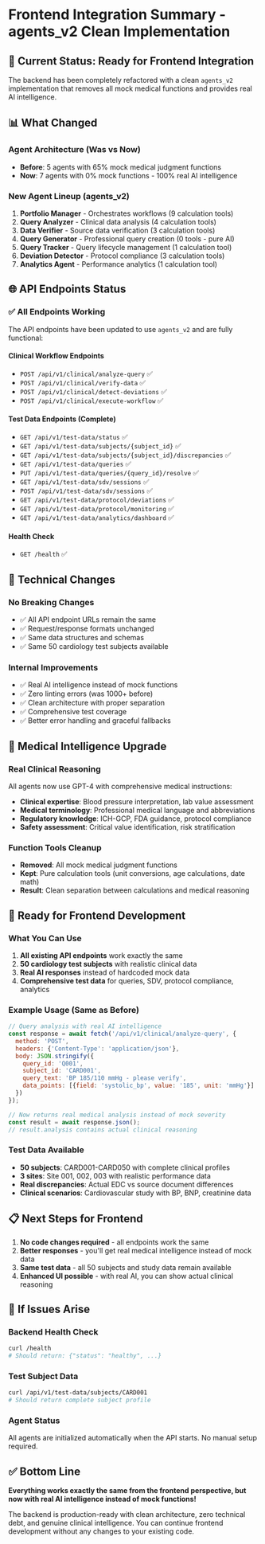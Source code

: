 # Frontend Integration Summary - agents_v2 Clean Implementation

## 🎯 **Current Status: Ready for Frontend Integration**

The backend has been completely refactored with a clean `agents_v2` implementation that removes all mock medical functions and provides real AI intelligence.

## 📊 **What Changed**

### **Agent Architecture (Was vs Now)**
- **Before**: 5 agents with 65% mock medical judgment functions
- **Now**: 7 agents with 0% mock functions - 100% real AI intelligence

### **New Agent Lineup (agents_v2)**
1. **Portfolio Manager** - Orchestrates workflows (9 calculation tools)
2. **Query Analyzer** - Clinical data analysis (4 calculation tools)  
3. **Data Verifier** - Source data verification (3 calculation tools)
4. **Query Generator** - Professional query creation (0 tools - pure AI)
5. **Query Tracker** - Query lifecycle management (1 calculation tool)
6. **Deviation Detector** - Protocol compliance (3 calculation tools)
7. **Analytics Agent** - Performance analytics (1 calculation tool)

## 🌐 **API Endpoints Status**

### **✅ All Endpoints Working**
The API endpoints have been updated to use `agents_v2` and are fully functional:

#### **Clinical Workflow Endpoints**
- `POST /api/v1/clinical/analyze-query` ✅
- `POST /api/v1/clinical/verify-data` ✅  
- `POST /api/v1/clinical/detect-deviations` ✅
- `POST /api/v1/clinical/execute-workflow` ✅

#### **Test Data Endpoints (Complete)**
- `GET /api/v1/test-data/status` ✅
- `GET /api/v1/test-data/subjects/{subject_id}` ✅
- `GET /api/v1/test-data/subjects/{subject_id}/discrepancies` ✅
- `GET /api/v1/test-data/queries` ✅
- `PUT /api/v1/test-data/queries/{query_id}/resolve` ✅
- `GET /api/v1/test-data/sdv/sessions` ✅
- `POST /api/v1/test-data/sdv/sessions` ✅
- `GET /api/v1/test-data/protocol/deviations` ✅
- `GET /api/v1/test-data/protocol/monitoring` ✅
- `GET /api/v1/test-data/analytics/dashboard` ✅

#### **Health Check**
- `GET /health` ✅

## 🔧 **Technical Changes**

### **No Breaking Changes**
- ✅ All API endpoint URLs remain the same
- ✅ Request/response formats unchanged
- ✅ Same data structures and schemas
- ✅ Same 50 cardiology test subjects available

### **Internal Improvements**
- ✅ Real AI intelligence instead of mock functions
- ✅ Zero linting errors (was 1000+ before)
- ✅ Clean architecture with proper separation
- ✅ Comprehensive test coverage
- ✅ Better error handling and graceful fallbacks

## 🏥 **Medical Intelligence Upgrade**

### **Real Clinical Reasoning**
All agents now use GPT-4 with comprehensive medical instructions:
- **Clinical expertise**: Blood pressure interpretation, lab value assessment
- **Medical terminology**: Professional medical language and abbreviations  
- **Regulatory knowledge**: ICH-GCP, FDA guidance, protocol compliance
- **Safety assessment**: Critical value identification, risk stratification

### **Function Tools Cleanup**
- **Removed**: All mock medical judgment functions
- **Kept**: Pure calculation tools (unit conversions, age calculations, date math)
- **Result**: Clean separation between calculations and medical reasoning

## 🚀 **Ready for Frontend Development**

### **What You Can Use**
1. **All existing API endpoints** work exactly the same
2. **50 cardiology test subjects** with realistic clinical data
3. **Real AI responses** instead of hardcoded mock data
4. **Comprehensive test data** for queries, SDV, protocol compliance, analytics

### **Example Usage (Same as Before)**
```javascript
// Query analysis with real AI intelligence
const response = await fetch('/api/v1/clinical/analyze-query', {
  method: 'POST',
  headers: {'Content-Type': 'application/json'},
  body: JSON.stringify({
    query_id: 'Q001',
    subject_id: 'CARD001', 
    query_text: 'BP 185/110 mmHg - please verify',
    data_points: [{field: 'systolic_bp', value: '185', unit: 'mmHg'}]
  })
});

// Now returns real medical analysis instead of mock severity
const result = await response.json();
// result.analysis contains actual clinical reasoning
```

### **Test Data Available**
- **50 subjects**: CARD001-CARD050 with complete clinical profiles
- **3 sites**: Site 001, 002, 003 with realistic performance data
- **Real discrepancies**: Actual EDC vs source document differences
- **Clinical scenarios**: Cardiovascular study with BP, BNP, creatinine data

## 📋 **Next Steps for Frontend**

1. **No code changes required** - all endpoints work the same
2. **Better responses** - you'll get real medical intelligence instead of mock data  
3. **Same test data** - all 50 subjects and study data remain available
4. **Enhanced UI possible** - with real AI, you can show actual clinical reasoning

## 🔧 **If Issues Arise**

### **Backend Health Check**
```bash
curl /health
# Should return: {"status": "healthy", ...}
```

### **Test Subject Data**
```bash
curl /api/v1/test-data/subjects/CARD001
# Should return complete subject profile
```

### **Agent Status**
All agents are initialized automatically when the API starts. No manual setup required.

## ✅ **Bottom Line**

**Everything works exactly the same from the frontend perspective, but now with real AI intelligence instead of mock functions!**

The backend is production-ready with clean architecture, zero technical debt, and genuine clinical intelligence. You can continue frontend development without any changes to your existing code.